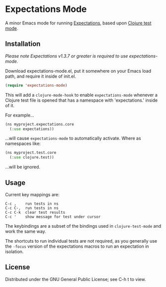 # Expectations Mode

A minor Emacs mode for running
[Expectations](https://github.com/jaycfields/expectations), based upon
[Clojure test
mode](https://github.com/technomancy/clojure-mode/blob/master/clojure-test-mode.el).

## Installation

*Please note Expectations v1.3.7 or greater is required to use expectations-mode.*

Download expectations-mode.el, put it somewhere on your Emacs load
path, and require it inside of init.el.

```lisp
(require 'expectations-mode)
```

This will add a `clojure-mode-hook` to enable `expectations-mode`
whenever a Clojure test file is opened that has a namespace with
'expectations.' inside of it.

For example...

```lisp
(ns myproject.expectations.core
  (:use expectations))
```

...will cause `expectations-mode` to automatically activate. Where as
namespaces like:

```lisp
(ns myproject.test.core
  (:use clojure.test))
```

...will be ignored.

## Usage

Current key mappings are:

```
C-c ,    run tests in ns
C-c C-,  run tests in ns
C-c C-k  clear test results
C-c '    show message for test under cursor
```

The keybindings are a subset of the bindings used in
`clojure-test-mode` and work the same way.
 
The shortcuts to run individual tests are not required, as you
generally use the `-focus` version of the expectations macros to run
an expectation in isolation.

## License

Distributed under the GNU General Public License; see C-h t to view.